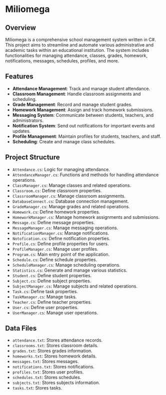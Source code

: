 # Miliomega
## Overview

Miliomega is a comprehensive school management system written in C#. This project aims to streamline and automate various administrative and academic tasks within an educational institution. The system includes functionalities for managing attendance, classes, grades, homework, notifications, messages, schedules, profiles, and more.

## Features

- **Attendance Management**: Track and manage student attendance.
- **Classroom Management**: Handle classroom assignments and scheduling.
- **Grade Management**: Record and manage student grades.
- **Homework Management**: Assign and track homework submissions.
- **Messaging System**: Communicate between students, teachers, and administrators.
- **Notification System**: Send out notifications for important events and updates.
- **Profile Management**: Maintain profiles for students, teachers, and staff.
- **Scheduling**: Create and manage class schedules.

## Project Structure

- `Attendance.cs`: Logic for managing attendance.
- `AttendanceManager.cs`: Functions and methods for handling attendance operations.
- `ClassManager.cs`: Manage classes and related operations.
- `Classroom.cs`: Define classroom properties.
- `ClassroomManager.cs`: Manage classroom assignments.
- `DatabaseConnect.cs`: Database connection management.
- `GradeManager.cs`: Manage grades and related operations.
- `Homework.cs`: Define homework properties.
- `HomeworkManager.cs`: Manage homework assignments and submissions.
- `Message.cs`: Define message properties.
- `MessageManager.cs`: Manage messaging operations.
- `NotificationManager.cs`: Manage notifications.
- `Notofication.cs`: Define notification properties.
- `Profile.cs`: Define profile properties for users.
- `ProfileManager.cs`: Manage user profiles.
- `Program.cs`: Main entry point of the application.
- `Schedule.cs`: Define schedule properties.
- `ScheduleManager.cs`: Manage scheduling operations.
- `Statistics.cs`: Generate and manage various statistics.
- `Student.cs`: Define student properties.
- `Subject.cs`: Define subject properties.
- `SubjectManager.cs`: Manage subjects and related operations.
- `Task.cs`: Define task properties.
- `TaskManager.cs`: Manage tasks.
- `Teacher.cs`: Define teacher properties.
- `User.cs`: Define user properties.
- `UserManager.cs`: Manage user operations.

## Data Files

- `attendance.txt`: Stores attendance records.
- `classrooms.txt`: Stores classroom details.
- `grades.txt`: Stores grades information.
- `homeworks.txt`: Stores homework details.
- `messages.txt`: Stores messages.
- `notifications.txt`: Stores notifications.
- `profiles.txt`: Stores user profiles.
- `schedules.txt`: Stores schedules.
- `subjects.txt`: Stores subjects information.
- `tasks.txt`: Stores tasks.
